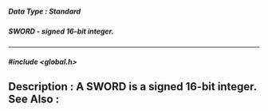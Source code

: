##### Data Type : Standard
##### SWORD - signed 16-bit integer.
---
##### #include <global.h>
**Description :**
A SWORD is a signed 16-bit integer.
**See Also :**
[](D:/md_files/.md)
---

